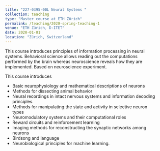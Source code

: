```yaml
---
title: "227-0395-00L Neural Systems "
collection: teaching
type: "Master course at ETH Zürich"
permalink: /teaching/2020-spring-teaching-1
venue: "ETH Zürich, D-ITET"
date: 2020-01-01
location: "Zürich, Switzerland"
---
```


This course introduces principles of information processing in neural systems. Behavioral science allows reading out the computations performed by the brain whereas neuroscience reveals how they are implemented. Based on neuroscience experiment.

This course introduces
- Basic neurophysiology and mathematical descriptions of neurons
- Methods for dissecting animal behavior
- Neural recordings in intact nervous systems and information decoding principles
- Methods for manipulating the state and activity in selective neuron types
- Neuromodulatory systems and their computational roles
- Reward circuits and reinforcement learning
- Imaging methods for reconstructing the synaptic networks among neurons
- Birdsong and language
- Neurobiological principles for machine learning.